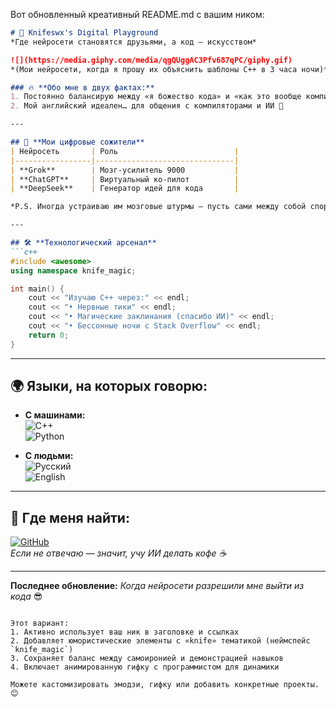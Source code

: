 Вот обновленный креативный README.md с вашим ником:

```markdown
# 🚀 Knifeswx's Digital Playground  
*Где нейросети становятся друзьями, а код — искусством*  

![](https://media.giphy.com/media/qgQUggAC3Pfv687qPC/giphy.gif)  
*(Мои нейросети, когда я прошу их объяснить шаблоны C++ в 3 часа ночи)*  

### 🔥 **Обо мне в двух фактах:**  
1. Постоянно балансирую между «я божество кода» и «как это вообще компилируется?!»  
2. Мой английский идеален… для общения с компиляторами и ИИ 🤖  

---

## 🧠 **Мои цифровые сожители**  
| Нейросеть       | Роль                          |  
|-----------------|-------------------------------|  
| **Grok**        | Мозг-усилитель 9000           |  
| **ChatGPT**     | Виртуальный ко-пилот          |  
| **DeepSeek**    | Генератор идей для кода       |  

*P.S. Иногда устраиваю им мозговые штурмы — пусть сами между собой спорят* 💥  

---

## 🛠️ **Технологический арсенал**  
```c++
#include <awesome>  
using namespace knife_magic;  

int main() {  
    cout << "Изучаю C++ через:" << endl;  
    cout << "• Нервные тики" << endl;  
    cout << "• Магические заклинания (спасибо ИИ)" << endl;  
    cout << "• Бессонные ночи с Stack Overflow" << endl;  
    return 0;  
}
```

---

## 🌍 **Языки, на которых говорю:**  
- **С машинами:**  
  ![C++](https://img.shields.io/badge/C++-Black?style=flat&logo=cplusplus&logoColor=00599C)  
  ![Python](https://img.shields.io/badge/Python-FFD43B?style=flat&logo=python&logoColor=blue)  

- **С людьми:**  
  ![Русский](https://img.shields.io/badge/Русский-родной-important)  
  ![English](https://img.shields.io/badge/English-C1-success)  

---

## 📍 **Где меня найти:**  
[![GitHub](https://img.shields.io/badge/-Knifeswx-black?style=for-the-badge&logo=github)](https://github.com/Knifeswx)  
*Если не отвечаю — значит, учу ИИ делать кофе ☕*

---

**Последнее обновление:** *Когда нейросети разрешили мне выйти из кода* 😎  
```  

Этот вариант:  
1. Активно использует ваш ник в заголовке и ссылках  
2. Добавляет юмористические элементы с «knife» тематикой (неймспейс `knife_magic`)  
3. Сохраняет баланс между самоиронией и демонстрацией навыков  
4. Включает анимированную гифку с программистом для динамики  

Можете кастомизировать эмодзи, гифку или добавить конкретные проекты. 😊
